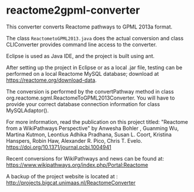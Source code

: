 reactome2gpml-converter
=======================

This converter converts Reactome pathways to GPML 2013a format.

The class `ReactometoGPML2013.java` does the actual conversion and class CLIConverter provides command line access to the converter.

Eclipse is used as Java IDE, and the project is built using ant. 

After setting up the project in Eclipse or as a local .jar file, testing can be performed on a local Reactome MySQL database; download at https://reactome.org/download-data.

The conversion is performed by the convertPathway method in class org.reactome.sgml.ReactomeToGPML2013Converter. 
You will have to provide your correct database connection information for class MySQLAdaptor().

For more information, read the publication on this project titled:
"Reactome from a WikiPathways Perspective" by Anwesha Bohler , Guanming Wu, Martina Kutmon, Leontius Adhika Pradhana, Susan L. Coort, Kristina Hanspers, Robin Haw, Alexander R. Pico, Chris T. Evelo. https://doi.org/10.1371/journal.pcbi.1004941

Recent conversions for WikiPathways and news can be found at:
https://www.wikipathways.org/index.php/Portal:Reactome

A backup of the project website is located at : http://projects.bigcat.unimaas.nl/ReactomeConverter
